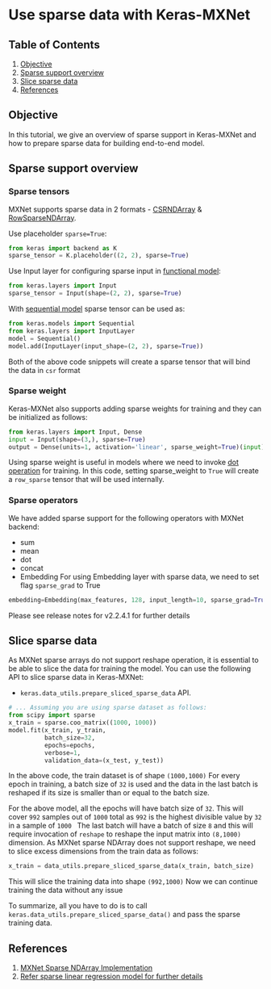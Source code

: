 # Use sparse data with Keras-MXNet
## Table of Contents
1. [Objective](#objective)
2. [Sparse support overview](#sparse-support-overview)
3. [Slice sparse data](#slice-sparse-mxnet-data)
4. [References](#references)
## Objective
In this tutorial, we give an overview of sparse support in Keras-MXNet and how to prepare sparse data for building 
end-to-end model.
## Sparse support overview
### Sparse tensors
MXNet supports sparse data in 2 formats - [CSRNDArray](https://mxnet.incubator.apache.org/tutorials/sparse/csr.html) & 
[RowSparseNDArray](https://mxnet.incubator.apache.org/tutorials/sparse/row_sparse.html). 

Use placeholder `sparse=True`:
```python
from keras import backend as K
sparse_tensor = K.placeholder((2, 2), sparse=True)
```
Use Input layer for configuring sparse input in [functional model](https://keras.io/getting-started/functional-api-guide/):
```python
from keras.layers import Input
sparse_tensor = Input(shape=(2, 2), sparse=True)
```
With [sequential model](https://keras.io/models/sequential/) sparse tensor can be used as:
```python
from keras.models import Sequential
from keras.layers import InputLayer
model = Sequential()
model.add(InputLayer(input_shape=(2, 2), sparse=True))
```

Both of the above code snippets will create a sparse tensor that will bind the data in `csr` format

### Sparse weight
Keras-MXNet also supports adding sparse weights for training and they can be initialized as follows:
```python
from keras.layers import Input, Dense
input = Input(shape=(3,), sparse=True)
output = Dense(units=1, activation='linear', sparse_weight=True)(input)
```
Using sparse weight is useful in models where we need to invoke 
[dot operation](https://mxnet.incubator.apache.org/api/python/ndarray/sparse.html#mxnet.ndarray.sparse.dot) for training.
In this code, setting sparse_weight to `True` will create a `row_sparse` tensor that will be used internally.
### Sparse operators
We have added sparse support for the following operators with MXNet backend:
* sum
* mean
* dot
* concat
* Embedding
For using Embedding layer with sparse data, we need to set flag `sparse_grad` to True
```python
embedding=Embedding(max_features, 128, input_length=10, sparse_grad=True)
```
Please see release notes for v2.2.4.1 for further details
## Slice sparse data
As MXNet sparse arrays do not support reshape operation, it is essential to be able to slice the data for training the 
model.
You can use the following API to slice sparse data in Keras-MXNet:
* `keras.data_utils.prepare_sliced_sparse_data` API.
```python
# ... Assuming you are using sparse dataset as follows:
from scipy import sparse
x_train = sparse.coo_matrix((1000, 1000))
model.fit(x_train, y_train,
          batch_size=32,
          epochs=epochs,
          verbose=1,
          validation_data=(x_test, y_test))
```
In the above code, the train dataset is of shape `(1000,1000)`
For every epoch in training, a batch size of `32` is used and the data in the last batch is reshaped if its size is 
smaller than or equal to the batch size.

For the above model, all the epochs will have batch size of `32`. This will cover `992` samples out of `1000` total 
as `992` is the highest divisible value by `32` in a sample of `1000 `
The last batch will have a batch of size `8` and this will require invocation of `reshape` to reshape the input matrix 
into `(8,1000)` dimension.
As MXNet sparse NDArray does not support reshape, we need to slice excess dimensions from the train data as follows:
```python
x_train = data_utils.prepare_sliced_sparse_data(x_train, batch_size)
```
This will slice the training data into shape `(992,1000)`
Now we can continue training the data without any issue

To summarize, all you have to do is to call `keras.data_utils.prepare_sliced_sparse_data()` and pass the 
sparse training data.
## References
1. [MXNet Sparse NDArray Implementation](https://mxnet.incubator.apache.org/_modules/mxnet/ndarray/sparse.html)
2. [Refer sparse linear regression model for further details](https://github.com/awslabs/keras-apache-mxnet/tree/master/benchmark/sparse/linear_regression)